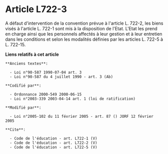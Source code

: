# Article L722-3

A défaut d'intervention de la convention prévue à l'article L. 722-2, les biens visés à l'article L. 722-1 sont mis à la
disposition de l'Etat. L'Etat les prend en charge ainsi que les personnels affectés à leur gestion et à leur entretien dans
les conditions et selon les modalités définies par les articles L. 722-5 à L. 722-15.

**Liens relatifs à cet article**

	**Anciens textes**:

	  - Loi n°90-587 1990-07-04 art. 3
	  - Loi n°90-587 du 4 juillet 1990 - art. 3 (Ab)

	**Codifié par**:

	  - Ordonnance 2000-549 2000-06-15
	  - Loi n°2003-339 2003-04-14 art. 1 (loi de ratification)

	**Modifié par**:

	  - Loi n°2005-102 du 11 février 2005 - art. 87 () JORF 12 février 2005

	**Cite**:

	  - Code de l'éducation - art. L722-1 (V)
	  - Code de l'éducation - art. L722-2 (V)
	  - Code de l'éducation - art. L722-5 (V)
